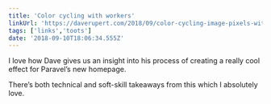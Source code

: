 ```yaml
---
title: 'Color cycling with workers'
linkUrl: 'https://daverupert.com/2018/09/color-cycling-image-pixels-with-workers/'
tags: ['links','toots']
date: '2018-09-10T18:06:34.555Z'
---
```


I love how Dave gives us an insight into his process of creating a really cool effect for Paravel’s new homepage.

There’s both technical and soft-skill takeaways from this which I absolutely love.  
